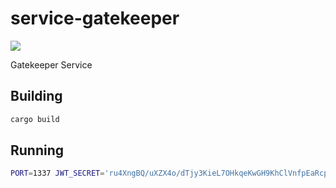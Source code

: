 service-gatekeeper
==================
[<img src="https://img.shields.io/docker/cloud/build/paperwork/service-gatekeeper.svg?style=for-the-badge"/>](https://hub.docker.com/r/paperwork/service-gatekeeper)

Gatekeeper Service

## Building

```bash
cargo build
```

## Running

```bash
PORT=1337 JWT_SECRET='ru4XngBQ/uXZX4o/dTjy3KieL7OHkqeKwGH9KhClVnfpEaRcpw+rNvvSiC66dyiY' SERVICE_USERS="http://localhost:8880" ./target/debug/gatekeeper
```
